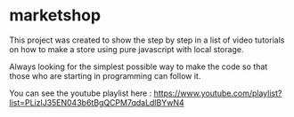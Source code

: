 # marketshop

This project was created to show the step by step in a list of video tutorials on how to make a store using pure javascript with local storage.

Always looking for the simplest possible way to make the code so that those who are starting in programming can follow it. 



You can see the youtube playlist here : https://www.youtube.com/playlist?list=PLizlJ35EN043b6tBgQCPM7qdaLdlBYwN4
